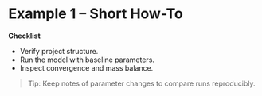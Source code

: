 # Example 1 – Short How-To

**Checklist**
- Verify project structure.
- Run the model with baseline parameters.
- Inspect convergence and mass balance.

> Tip: Keep notes of parameter changes to compare runs reproducibly.

